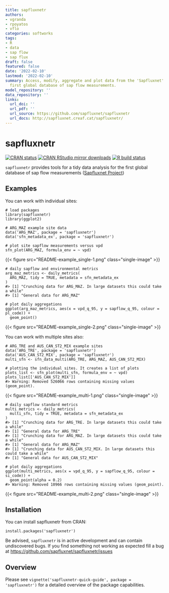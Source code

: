 ```yaml
---
title: sapfluxnetr
authors:
- vgranda
- rpoyatos
- vflo
categories: softworks
tags:
- R
- data
- sap flow
- sap flux
draft: false
featured: false
date: '2022-02-10'
lastmod: '2022-02-10'
summary: Access, modify, aggregate and plot data from the 'Sapfluxnet' project, the
  first global database of sap flow measurements.
model_repository: ''
data_repository: ''
links:
  url_doi: ''
  url_pdf: ''
  url_source: https://github.com/sapfluxnet/sapfluxnetr
  url_docs: http://sapfluxnet.creaf.cat/sapfluxnetr/
---
```

# sapfluxnetr

[![CRAN
status](https://www.r-pkg.org/badges/version/sapfluxnetr)](https://CRAN.R-project.org/package=sapfluxnetr)
[![CRAN RStudio mirror
downloads](https://cranlogs.r-pkg.org/badges/grand-total/sapfluxnetr?color=blue)](https://r-pkg.org/pkg/sapfluxnetr)
[![R build
status](https://github.com/sapfluxnet/sapfluxnetr/workflows/R-CMD-check/badge.svg)](https://github.com/sapfluxnet/sapfluxnetr/actions)

`sapfluxnetr` provides tools for a tidy data analysis for the first
global database of sap flow measurements ([Sapfluxnet
Project](http://sapfluxnet.creaf.cat))

## Examples

You can work with individual sites:

``` {.r}
# load packages
library(sapfluxnetr)
library(ggplot2)

# ARG_MAZ example site data
data('ARG_MAZ', package = 'sapfluxnetr')
data('sfn_metadata_ex', package = 'sapfluxnetr')

# plot site sapflow measurements versus vpd
sfn_plot(ARG_MAZ, formula_env = ~ vpd)
```

{{< figure src="README-example_single-1.png" class="single-image" >}}

``` {.r}
# daily sapflow and environmental metrics
arg_maz_metrics <- daily_metrics(
  ARG_MAZ, tidy = TRUE, metadata = sfn_metadata_ex
)
#> [1] "Crunching data for ARG_MAZ. In large datasets this could take a while"
#> [1] "General data for ARG_MAZ"

# plot daily aggregations
ggplot(arg_maz_metrics, aes(x = vpd_q_95, y = sapflow_q_95, colour = pl_code)) +
  geom_point()
```

{{< figure src="README-example_single-2.png" class="single-image" >}}

You can work with multiple sites also:

``` {.r}
# ARG_TRE and AUS_CAN_ST2_MIX example sites
data('ARG_TRE', package = 'sapfluxnetr')
data('AUS_CAN_ST2_MIX', package = 'sapfluxnetr')
multi_sfn <- sfn_data_multi(ARG_TRE, ARG_MAZ, AUS_CAN_ST2_MIX)

# plotting the individual sites. It creates a list of plots
plots_list <- sfn_plot(multi_sfn, formula_env = ~ vpd)
plots_list[['AUS_CAN_ST2_MIX']]
#> Warning: Removed 526066 rows containing missing values (geom_point).
```

{{< figure src="README-example_multi-1.png" class="single-image" >}}

``` {.r}
# daily sapflow standard metrics
multi_metrics <- daily_metrics(
  multi_sfn, tidy = TRUE, metadata = sfn_metadata_ex
)
#> [1] "Crunching data for ARG_TRE. In large datasets this could take a while"
#> [1] "General data for ARG_TRE"
#> [1] "Crunching data for ARG_MAZ. In large datasets this could take a while"
#> [1] "General data for ARG_MAZ"
#> [1] "Crunching data for AUS_CAN_ST2_MIX. In large datasets this could take a while"
#> [1] "General data for AUS_CAN_ST2_MIX"

# plot daily aggregations
ggplot(multi_metrics, aes(x = vpd_q_95, y = sapflow_q_95, colour = si_code)) +
  geom_point(alpha = 0.2)
#> Warning: Removed 10966 rows containing missing values (geom_point).
```

{{< figure src="README-example_multi-2.png" class="single-image" >}}

## Installation

You can install sapfluxnetr from CRAN:

``` {.r}
install.packages('sapfluxnetr')
```

Be advised, `sapfluxnetr` is in active development and can contain
undiscovered bugs. If you find something not working as expected fill a
bug at <https://github.com/sapfluxnet/sapfluxnetr/issues>

## Overview

Please see
`vignette('sapfluxnetr-quick-guide', package = 'sapfluxnetr')` for a
detailed overview of the package capabilities.
